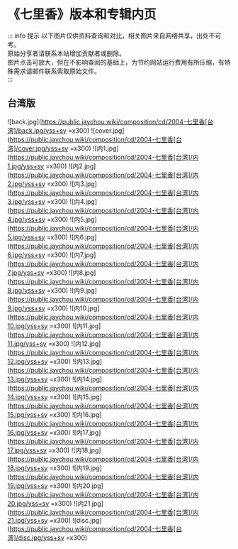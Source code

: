 # 《七里香》版本和专辑内页

::: info 提示
以下图片仅供资料查询和对比，相关图片来自网络共享，出处不可考。<br>
原始分享者请联系本站增加贡献者或删除。<br>
图片点击可放大，但在不影响查阅的基础上，为节约网站运行费用有所压缩，有特殊需求请邮件联系索取原始文件。<br>
:::

## 台湾版
![back.jpg](https://public.jaychou.wiki/composition/cd/2004-七里香[台湾]/back.jpg/yss+sy =x300)
![cover.jpg](https://public.jaychou.wiki/composition/cd/2004-七里香[台湾]/cover.jpg/yss+sy =x300)
![内1.jpg](https://public.jaychou.wiki/composition/cd/2004-七里香[台湾]/内1.jpg/yss+sy =x300)
![内2.jpg](https://public.jaychou.wiki/composition/cd/2004-七里香[台湾]/内2.jpg/yss+sy =x300)
![内3.jpg](https://public.jaychou.wiki/composition/cd/2004-七里香[台湾]/内3.jpg/yss+sy =x300)
![内4.jpg](https://public.jaychou.wiki/composition/cd/2004-七里香[台湾]/内4.jpg/yss+sy =x300)
![内5.jpg](https://public.jaychou.wiki/composition/cd/2004-七里香[台湾]/内5.jpg/yss+sy =x300)
![内6.jpg](https://public.jaychou.wiki/composition/cd/2004-七里香[台湾]/内6.jpg/yss+sy =x300)
![内7.jpg](https://public.jaychou.wiki/composition/cd/2004-七里香[台湾]/内7.jpg/yss+sy =x300)
![内8.jpg](https://public.jaychou.wiki/composition/cd/2004-七里香[台湾]/内8.jpg/yss+sy =x300)
![内9.jpg](https://public.jaychou.wiki/composition/cd/2004-七里香[台湾]/内9.jpg/yss+sy =x300)
![内10.jpg](https://public.jaychou.wiki/composition/cd/2004-七里香[台湾]/内10.jpg/yss+sy =x300)
![内11.jpg](https://public.jaychou.wiki/composition/cd/2004-七里香[台湾]/内11.jpg/yss+sy =x300)
![内12.jpg](https://public.jaychou.wiki/composition/cd/2004-七里香[台湾]/内12.jpg/yss+sy =x300)
![内13.jpg](https://public.jaychou.wiki/composition/cd/2004-七里香[台湾]/内13.jpg/yss+sy =x300)
![内14.jpg](https://public.jaychou.wiki/composition/cd/2004-七里香[台湾]/内14.jpg/yss+sy =x300)
![内15.jpg](https://public.jaychou.wiki/composition/cd/2004-七里香[台湾]/内15.jpg/yss+sy =x300)
![内16.jpg](https://public.jaychou.wiki/composition/cd/2004-七里香[台湾]/内16.jpg/yss+sy =x300)
![内17.jpg](https://public.jaychou.wiki/composition/cd/2004-七里香[台湾]/内17.jpg/yss+sy =x300)
![内18.jpg](https://public.jaychou.wiki/composition/cd/2004-七里香[台湾]/内18.jpg/yss+sy =x300)
![内19.jpg](https://public.jaychou.wiki/composition/cd/2004-七里香[台湾]/内19.jpg/yss+sy =x300)
![内20.jpg](https://public.jaychou.wiki/composition/cd/2004-七里香[台湾]/内20.jpg/yss+sy =x300)
![内21.jpg](https://public.jaychou.wiki/composition/cd/2004-七里香[台湾]/内21.jpg/yss+sy =x300)
![disc.jpg](https://public.jaychou.wiki/composition/cd/2004-七里香[台湾]/disc.jpg/yss+sy =x300)